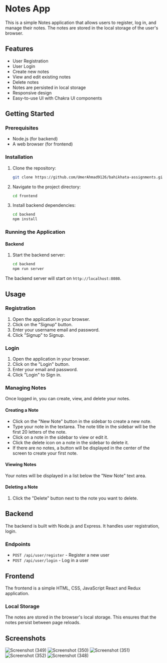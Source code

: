 # Notes App

This is a simple Notes application that allows users to register, log in, and manage their notes. The notes are stored in the local storage of the user's browser.


## Features

- User Registration
- User Login
- Create new notes
- View and edit existing notes
- Delete notes
- Notes are persisted in local storage
- Responsive design
- Easy-to-use UI with Chakra UI components

## Getting Started

### Prerequisites

- Node.js (for backend)
- A web browser (for frontend)

### Installation

1. Clone the repository:
    ```bash
    git clone https://github.com/UmerAhmad9126/bahikhata-assignments.git
    ```
2. Navigate to the project directory:
    ```bash
    cd frontend
    ```
3. Install backend dependencies:
    ```bash
    cd backend
    npm install
    ```

### Running the Application

#### Backend

1. Start the backend server:
    ```bash
    cd backend
    npm run server
    ```

The backend server will start on `http://localhost:8080`.


## Usage

### Registration

1. Open the application in your browser.
2. Click on the "Signup" button.
3. Enter your username email and password.
4. Click "Signup" to Signup.

### Login

1. Open the application in your browser.
2. Click on the "Login" button.
3. Enter your email and password.
4. Click "Login" to Sign in.

### Managing Notes

Once logged in, you can create, view, and delete your notes.

#### Creating a Note

- Click on the "New Note" button in the sidebar to create a new note.
- Type your note in the textarea. The note title in the sidebar will be the first 20 letters of the note.
- Click on a note in the sidebar to view or edit it.
- Click the delete icon on a note in the sidebar to delete it.
- If there are no notes, a button will be displayed in the center of the screen to create your first note.


#### Viewing Notes

Your notes will be displayed in a list below the "New Note" text area.

#### Deleting a Note

1. Click the "Delete" button next to the note you want to delete.

## Backend

The backend is built with Node.js and Express. It handles user registration, login.

### Endpoints

- `POST /api/user/register` - Register a new user
- `POST /api/user/login` - Log in a user

## Frontend

The frontend is a simple HTML, CSS, JavaScript React and Redux application.

### Local Storage

The notes are stored in the browser's local storage. This ensures that the notes persist between page reloads.

## Screenshots

![Screenshot (349)](https://github.com/user-attachments/assets/c89a51ea-34a3-40c3-afce-bb041cba28f9)
![Screenshot (350)](https://github.com/user-attachments/assets/a78409dd-b943-4163-bd84-bf76d4a7b303)
![Screenshot (351)](https://github.com/user-attachments/assets/dde2c4d5-4e5b-46ff-8a78-261f963a9724)
![Screenshot (352)](https://github.com/user-attachments/assets/1e38a72e-63a9-4955-826f-89406d3741a1)
![Screenshot (348)](https://github.com/user-attachments/assets/b2a9614c-c765-435c-aa9d-ff1f612fbc1a)

